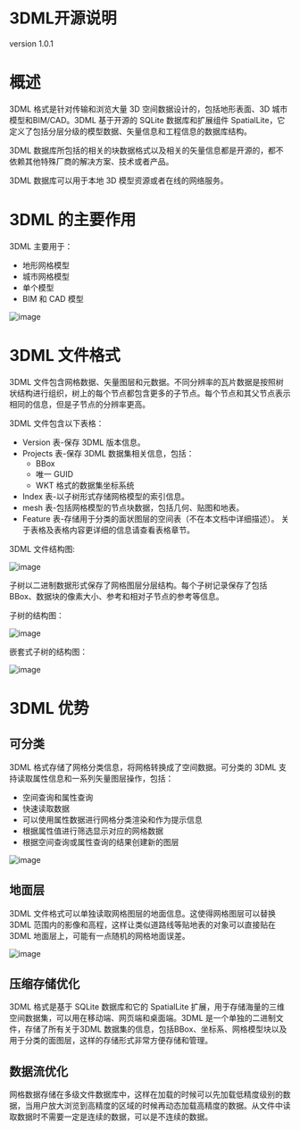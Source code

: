 # 3DML开源说明

version 1.0.1

# 概述

3DML 格式是针对传输和浏览大量 3D 空间数据设计的，包括地形表面、3D 城市模型和BIM/CAD。3DML 基于开源的 SQLite 数据库和扩展组件 SpatialLite，它定义了包括分层分级的模型数据、矢量信息和工程信息的数据库结构。

3DML 数据库所包括的相关的块数据格式以及相关的矢量信息都是开源的，都不依赖其他特殊厂商的解决方案、技术或者产品。

3DML 数据库可以用于本地 3D 模型资源或者在线的网络服务。

# 3DML 的主要作用
3DML 主要用于：
* 地形网格模型
* 城市网格模型
* 单个模型
* BIM 和 CAD 模型

![image](https://github.com/skylineglobe/3dml-spec/blob/master/images/yongyu.jpg)

# 3DML 文件格式

3DML 文件包含网格数据、矢量图层和元数据。不同分辨率的瓦片数据是按照树状结构进行组织，树上的每个节点都包含更多的子节点。每个节点和其父节点表示相同的信息，但是子节点的分辨率更高。

3DML 文件包含以下表格：

* Version 表-保存 3DML 版本信息。
* Projects 表-保存 3DML 数据集相关信息，包括：
    *  BBox
    *  唯一 GUID
    *  WKT 格式的数据集坐标系统
* Index 表-以子树形式存储网格模型的索引信息。
*  mesh 表-包括网格模型的节点块数据，包括几何、贴图和地表。
*  Feature 表-存储用于分类的面状图层的空间表（不在本文档中详细描述）。
关于表格及表格内容更详细的信息请查看表格章节。

3DML 文件结构图:

![image](https://github.com/skylineglobe/3dml-spec/blob/master/images/geshizucheng2.jpg)

子树以二进制数据形式保存了网格图层分层结构。每个子树记录保存了包括BBox、数据块的像素大小、参考和相对子节点的参考等信息。

子树的结构图：

![image](https://github.com/skylineglobe/3dml-spec/blob/master/images/zishu.jpg)

嵌套式子树的结构图：

![image](https://github.com/skylineglobe/3dml-spec/blob/master/images/qiantaozishu.jpg)

# 3DML 优势

## 可分类

3DML 格式存储了网格分类信息，将网格转换成了空间数据。可分类的 3DML 支持读取属性信息和一系列矢量图层操作，包括：

* 空间查询和属性查询
* 快速读取数据
* 可以使用属性数据进行网格分类渲染和作为提示信息
* 根据属性值进行筛选显示对应的网格数据
* 根据空间查询或属性查询的结果创建新的图层

![image](https://github.com/skylineglobe/3dml-spec/blob/master/images/kefenlei.jpg)

## 地面层

3DML 文件格式可以单独读取网格图层的地面信息。这使得网格图层可以替换 3DML 范围内的影像和高程，这样让类似道路线等贴地表的对象可以直接贴在 3DML 地面层上，可能有一点随机的网格地面误差。

![image](https://github.com/skylineglobe/3dml-spec/blob/master/images/dimianceng.jpg)

## 压缩存储优化

3DML 格式是基于 SQLite 数据库和它的 SpatialLite 扩展，用于存储海量的三维空间数据集，可以用在移动端、网页端和桌面端。3DML 是一个单独的二进制文件，存储了所有关于3DML 数据集的信息，包括BBox、坐标系、网格模型块以及用于分类的面图层，这样的存储形式非常方便存储和管理。

## 数据流优化

网格数据存储在多级文件数据库中，这样在加载的时候可以先加载低精度级别的数据，当用户放大浏览到高精度的区域的时候再动态加载高精度的数据。从文件中读取数据时不需要一定是连续的数据，可以是不连续的数据。
